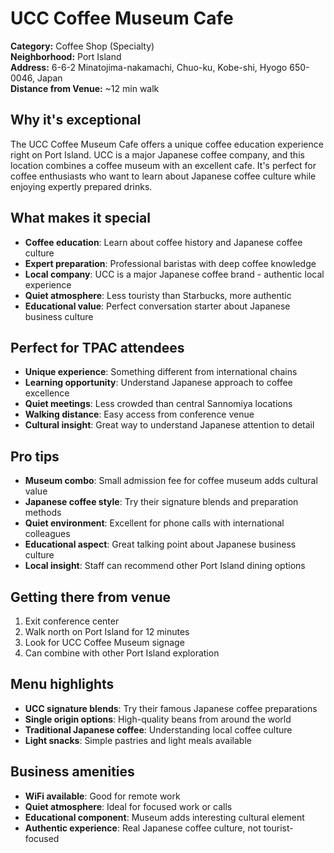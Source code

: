 # UCC Coffee Museum Cafe

**Category:** Coffee Shop (Specialty)  
**Neighborhood:** Port Island  
**Address:** 6-6-2 Minatojima-nakamachi, Chuo-ku, Kobe-shi, Hyogo 650-0046, Japan  
**Distance from Venue:** ~12 min walk  

## Why it's exceptional

The UCC Coffee Museum Cafe offers a unique coffee education experience right on Port Island. UCC is a major Japanese coffee company, and this location combines a coffee museum with an excellent cafe. It's perfect for coffee enthusiasts who want to learn about Japanese coffee culture while enjoying expertly prepared drinks.

## What makes it special

- **Coffee education**: Learn about coffee history and Japanese coffee culture
- **Expert preparation**: Professional baristas with deep coffee knowledge
- **Local company**: UCC is a major Japanese coffee brand - authentic local experience
- **Quiet atmosphere**: Less touristy than Starbucks, more authentic
- **Educational value**: Perfect conversation starter about Japanese business culture

## Perfect for TPAC attendees

- **Unique experience**: Something different from international chains
- **Learning opportunity**: Understand Japanese approach to coffee excellence
- **Quiet meetings**: Less crowded than central Sannomiya locations
- **Walking distance**: Easy access from conference venue
- **Cultural insight**: Great way to understand Japanese attention to detail

## Pro tips

- **Museum combo**: Small admission fee for coffee museum adds cultural value
- **Japanese coffee style**: Try their signature blends and preparation methods
- **Quiet environment**: Excellent for phone calls with international colleagues
- **Educational aspect**: Great talking point about Japanese business culture
- **Local insight**: Staff can recommend other Port Island dining options

## Getting there from venue

1. Exit conference center
2. Walk north on Port Island for 12 minutes
3. Look for UCC Coffee Museum signage
4. Can combine with other Port Island exploration

## Menu highlights

- **UCC signature blends**: Try their famous Japanese coffee preparations
- **Single origin options**: High-quality beans from around the world
- **Traditional Japanese coffee**: Understanding local coffee culture
- **Light snacks**: Simple pastries and light meals available

## Business amenities

- **WiFi available**: Good for remote work
- **Quiet atmosphere**: Ideal for focused work or calls
- **Educational component**: Museum adds interesting cultural element
- **Authentic experience**: Real Japanese coffee culture, not tourist-focused
